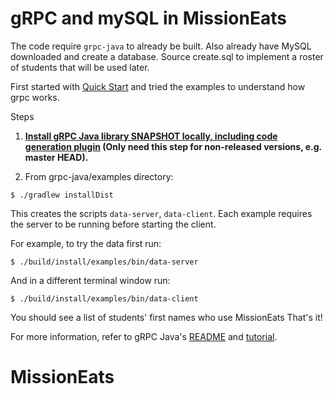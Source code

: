 gRPC and mySQL in MissionEats
==============================================

The code require `grpc-java` to already be built. Also already have MySQL downloaded and create a database. Source create.sql to implement a roster of students that will be used later.

First started with [Quick Start](https://grpc.io/docs/languages/java/quickstart)
and tried the examples to understand how grpc works.

Steps
1. **[Install gRPC Java library SNAPSHOT locally, including code generation plugin](../COMPILING.md) (Only need this step for non-released versions, e.g. master HEAD).**

2. From grpc-java/examples directory:
```
$ ./gradlew installDist
```

This creates the scripts `data-server`, `data-client`. Each
example requires the server to be running before starting the client.

For example, to try the data first run:

```
$ ./build/install/examples/bin/data-server
```

And in a different terminal window run:

```
$ ./build/install/examples/bin/data-client
```

You should see a list of students' first names who use MissionEats
That's it!

For more information, refer to gRPC Java's [README](../README.md) and
[tutorial](https://grpc.io/docs/languages/java/basics).

# MissionEats

